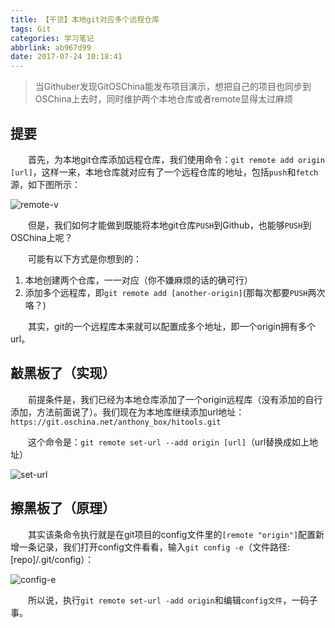 ```yaml
---
title: 【干货】本地git对应多个远程仓库
tags: Git
categories: 学习笔记
abbrlink: ab967d99
date: 2017-07-24 10:18:41
---
```


> 当Githuber发现GitOSChina能发布项目演示，想把自己的项目也同步到OSChina上去时，同时维护两个本地仓库或者remote显得太过麻烦

## 提要

　　首先，为本地git仓库添加远程仓库，我们使用命令：`git remote add origin [url]`，这样一来，本地仓库就对应有了一个远程仓库的地址，包括`push`和`fetch`源，如下图所示：

![remote-v](https://i.loli.net/2017/07/24/59755adb887fd.png)

　　但是，我们如何才能做到既能将本地git仓库`PUSH`到Github，也能够`PUSH`到OSChina上呢？

　　可能有以下方式是你想到的：

1. 本地创建两个仓库，一一对应（你不嫌麻烦的话的确可行）
2. 添加多个远程库，即`git remote add [another-origin]`(那每次都要`PUSH`两次咯？)

　　其实，git的一个远程库本来就可以配置成多个地址，即一个origin拥有多个url。

## 敲黑板了（实现）

　　前提条件是，我们已经为本地仓库添加了一个origin远程库（没有添加的自行添加，方法前面说了）。我们现在为本地库继续添加url地址：`https://git.oschina.net/anthony_box/hitools.git`

　　这个命令是：`git remote set-url --add origin [url]`（url替换成如上地址）

![set-url](https://i.loli.net/2017/07/24/59755ea083267.png)

## 擦黑板了（原理）

　　其实该条命令执行就是在git项目的config文件里的`[remote "origin"]`配置新增一条记录，我们打开config文件看看，输入`git config -e`（文件路径:[repo]/.git/config）：

![config-e](https://i.loli.net/2017/07/24/59755fe85b743.png)

　　所以说，执行`git remote set-url -add origin`和编辑`config文件`，一码子事。